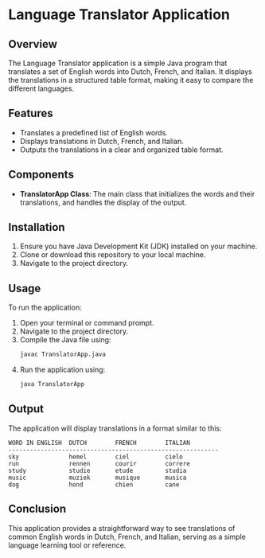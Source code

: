 # Language Translator Application

## Overview

The Language Translator application is a simple Java program that translates a set of English words into Dutch, French, and Italian. It displays the translations in a structured table format, making it easy to compare the different languages.

## Features

- Translates a predefined list of English words.
- Displays translations in Dutch, French, and Italian.
- Outputs the translations in a clear and organized table format.

## Components

- **TranslatorApp Class**: The main class that initializes the words and their translations, and handles the display of the output.

## Installation

1. Ensure you have Java Development Kit (JDK) installed on your machine.
2. Clone or download this repository to your local machine.
3. Navigate to the project directory.

## Usage

To run the application:

1. Open your terminal or command prompt.
2. Navigate to the project directory.
3. Compile the Java file using:
   ```bash
   javac TranslatorApp.java
   ```
4. Run the application using:
   ```bash
   java TranslatorApp
   ```

## Output

The application will display translations in a format similar to this:

```
WORD IN ENGLISH  DUTCH        FRENCH        ITALIAN
-----------------------------------------------------------
sky              hemel        ciel          cielo        
run              rennen       courir        correre      
study            studie       etude         studia       
music            muziek       musique       musica       
dog              hond         chien         cane         
```

## Conclusion

This application provides a straightforward way to see translations of common English words in Dutch, French, and Italian, serving as a simple language learning tool or reference.
